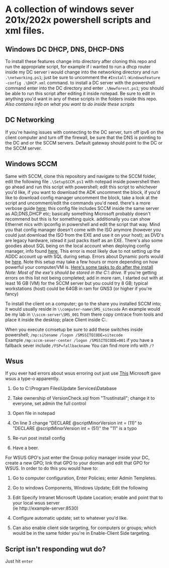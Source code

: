 # A collection of windows sever 201x/202x powershell scripts and xml files.

## Windows DC DHCP, DNS, DHCP-DNS

To install these features change into directory after cloning this repo and run the appropriate script, for example if i wanted to run a dhcp router inside my DC server i would change into the networking directory and run `.\networking.ps1`; just be sure to uncomment the 	`#Install-WindowsFeature -config .\DHCP.xml` command. to install a DC server with the powershell command enter into the DC directory and enter `.\Newforest.ps1`; you should be able to run this script after editing it inside notepad. Be sure to edit in anything you'd want in any of these scripts in the folders inside this repo. *Also contains info on what you want to do inside these scripts*

## DC Networking

If you're having issues with connecting to the DC server, turn off ipv6 on the client computer and turn off the firewall, be sure that the DNS is pointing to the DC and or the SCCM servers. Default gateway should point to the DC or the SCCM server.

## Windows SCCM

Same with SCCM, clone this repository and navigate to the SCCM folder, edit the following file `.\SetupSCCM.ps1` with notepad inside powershell then go ahead and run this script
with powershell; edit this script to whichever you'd like, if you want to download the ADK uncomment the block, if you'd like to download config manager uncomment the block, take a look at the script and uncomment/edit the commands you'd need. there's a more verbose guide [here](https://www.prajwaldesai.com/sccm-1902-install-guide-using-baseline-media/#Step-2-SCCM-1902-Prerequisites-Checklist); this config file includes SCCM inside the same server as AD,DNS,DHCP etc; basically something Microsoft probably doesn't recommend but this is for something quick. additionally you can show Ethernet nics with ipconfig in powershell and edit the script that way. Mind you that config manager doesn't come with the ISO anymore (however you could just download the ISO from the EXE and use it on your host); as DVD's are legacy hardware, istead it just packs itself as an EXE. There's also some goodies about SQL being on the local account when deploying config manager, info found [here](https://social.technet.microsoft.com/wiki/contents/articles/36617.sccm-2016-troubleshooting-resolve-sql-server-service-account-issue-during-setup.aspx), This error is most likely due to not setting up the ADDC account up with SQL during setup. Errors about Dynamic ports would be [here](http://www.systemadept.com/2018/02/23/resolve-sccm-site-require-sql-server-tcp-enabled-and-set-static-port/?i=1). Note this setup may take a few hours or more depending on how powerful your computer/VM is. [Here's some tasks to do after the install](https://docs.microsoft.com/en-us/mem/configmgr/core/servers/manage/install-in-console-updates#bkmk_after) </br>
*Note: Most of the exe's should be stored in the C:\ drive.*
If you're getting errors on this list not being completed; add in more ram, I started out with at least 16 GB (VM) for the SCCM server but you could try 8 GB; typical workstations (host) could be 64GB in ram for GNS3 (or higher if you're fancy)

To install the client on a computer; go to the share you installed SCCM into; it would usually reside in `\\computer-name\SMS_sitecode`
An example would be my lab in `\\sccm-server\SMS_001` from there copy cmtrace from tools and place it inside the desktop; place Client inside C:\.

When you execute ccmsetup be sure to add these switches inside powershell; `/mp:sitename /logon /SMSSITECODE=sitecode`</br>
Example `/mp:sccm-sever-center /logon /SMSSITECODE=001` if you have a fallback sever include `/FSP=fallbackname` You can find more info with `/?`

## Wsus
If you ever had errors about wsus erroring out just use [This](https://docs.microsoft.com/en-us/answers/questions/754982/windows-server-2022-wsus-fatal-error-the-schema-ve.html) Microsoft gave wsus a type-o apparently.

1) Go to C:\Program Files\Update Services\Database

2) Take ownership of VersionCheck.sql from "TrustInstall"; change it to everyone, set admin the full control

3) Open file in notepad

4) On line 3 change "DECLARE @scriptMinorVersion int = (11)" to "DECLARE @scriptMinorVersion int = (51)"
the "11" is a typo

6) Re-run post install config

7) Have a beer.


For WSUS GPO's just enter the Group policy manager inside your DC, create a new GPO; link that GPO to your domian and edit that GPO for WSUS. In order to do this you would have to:
 
 1. Go to computer configuration, Enter Policies; enter Admin Templetes.
 
 2. Go to windows Components, Windows Update; Edit the following
 
 3. Edit Specify Intranet Microsoft Update Location; enable and point that to your local wsus server </br>
 (ie http://example-server:8530)
 
 4. Configure automatic update; set to whatever you'd like.
 
 5. Can also enable client side targeting, for computers or groups; which would be in the same folder you're in Enable-Client Side targeting.

## Script isn't responding wut do?

Just hit `enter`

